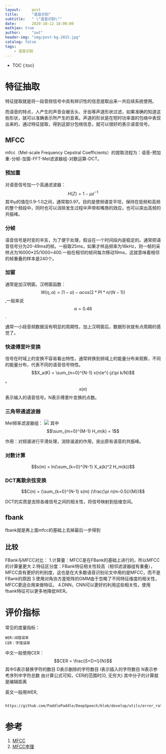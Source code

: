 ```yaml
---
layout:     post
title:      "语音识别"
subtitle:   " \"语音识别\""
date:       2020-10-12 18:00:00
mathjax: true
author:     "zwt"
header-img: "img/post-bg-2015.jpg"
catalog: false
tags:
    - 语音识别
---
```

* TOC
{:toc}

# 特征抽取

特征提取就是将一段音频信号中具有辨识性的信息提取出来一共后续系统使用。

而语音的特点，人产生的声音会被舌头、牙齿等声道形状过滤，如果准确的知道这些形状，就可以准确表示所产生的音素。声道的形状是在短时功率谱的包络中表现出来的，通过特征提取，得到这部分包络信息，就可以很好的表示语音信号。

## MFCC

mfcc（Mel-scale Frequency Cepstral Coefficients）的提取流程为：语音-预加重-分帧-加窗-FFT-Mel滤波器组-对数运算-DCT。

### 预加重

对语音信号加一个高通滤波器：
$$
H(Z) = 1 - \mu z^{-1}
$$
其中$\mu$的值在0.9-1.0之间，通常取0.97。目的是使频谱变平坦，保持在低频和高频的整个频段中，同时也可以消除发生过程中声带和嘴唇的效应，也可以突出高频的共振峰。

### 分帧

语音信号是时变的辛亥，为了便于处理，假设在一个时间段内是稳定的。通常把语音信号分为20-49ms的帧。一般取25ms，如果才样品频率为16kHz，则一帧的采样点为16000*25/1000=400.一般在相邻的帧间每次移动19ms，这就意味着相邻的帧重叠的样本是240个。

### 加窗

通常是加汉明窗。汉明窗函数：$$W(\eta , \alpha) = (1 - \alpha) - \alpha cos(2*PI*n/(N-1))$$,一般来说$$\alpha = 0.46$$.

通常一小段音频数据没有明显的周期性，加上汉明窗后，数据形状就有点周期的感觉了。

### 快速傅里叶变换

信号在时域上的变换不容易看出特性，通常转换到频域上的能量分布来观察，不同的能量分布，代表不同的语音信号特性。$$X_a(K) = \sum_{n=0}^{N-1} x(n)e^{-jz\pi k/N}$$。$$x(n)$$表示输入的语音信号。N表示傅里叶变换的点数。

### 三角带通滤波器

Mel频率滤波器组：
![](https://zwt0204.github.io//img/语音识别.jpg)
其中$$\sum_{m=0}^{M-1} H_m(k) = 1$$

作用：对频谱进行平滑处理，消除谐波的作用，突出原有语音的共振峰。

### 对数计算

$$s(m) = ln(\sum_{k=0}^{N-1} X_a(k)^2 H_m(k))$$

### DCT离散余弦变换

$$C(n) = (\sum_{k=0}^{N-1} s(m) (\frac{\pi n(m-0.5)}{M})$$

DCT的实质是去除各维信号之间的相关性，将信号映射到低维空间。

## fbank

fbank就是再上面mfcc的基础上去掉最后一步得到

## 比较

FBank与MFCC对比：
1.计算量：MFCC是在FBank的基础上进行的，所以MFCC的计算量更大
2.特征区分度：FBank特征相关性较高（相邻滤波器组有重叠），MFCC具有更好的判别度，这也是在大多数语音识别论文中用的是MFCC，而不是FBank的原因
3.使用对角协方差矩阵的GMM由于忽略了不同特征维度的相关性，MFCC更适合用来做特征。
4.DNN，CNN可以更好的利用这些相关性，使用fbank特征可以更多地降低WER。

# 评价指标

常见的度量指标：
```
WER:词错误率
CER：字错误率
```

中文一般使用CER：$$CER = \frac{S+D+I}{N}$$
其中S表示替换字符的数目
D表示删除的字符数目
I表示插入的字符数目
N表示参考序列中字符总数
由计算公式可知，CER的范围时[0, 无穷大)
其中分子的计算就是编辑距离

英文一般用WER,

```
    https://github.com/PaddlePaddle/DeepSpeech/blob/develop/utils/error_rate.py
```

# 参考

1. [MFCC](https://www.jianshu.com/p/b25abb28b6f8)
2. [MFCC李理](http://fancyerii.github.io/books/mfcc/)
